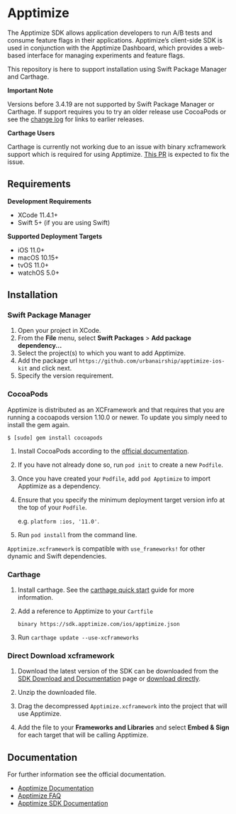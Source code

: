 # Apptimize

The Apptimize SDK allows application developers to run A/B tests and consume feature flags in their applications. Apptimize’s client-side SDK is used in conjunction with the Apptimize Dashboard, which provides a web-based interface for managing experiments and feature flags.

This repository is here to support installation using Swift Package Manager and Carthage.

**Important Note**

Versions before 3.4.19 are not supported by Swift Package Manager or Carthage. If support requires you to try an older release use CocoaPods or see the [change log](CHANGELOG.md) for links to earlier releases.

**Carthage Users**

Carthage is currently not working due to an issue with binary xcframework support which is required for using Apptimize. [This PR](https://github.com/Carthage/Carthage/pull/3123) is expected to fix the issue.

## Requirements
**Development Requirements**
* XCode 11.4.1+
* Swift 5+ (if you are using Swift)

**Supported Deployment Targets**
* iOS 11.0+
* macOS 10.15+
* tvOS 11.0+
* watchOS 5.0+

## Installation
### Swift Package Manager
1. Open your project in XCode.
1. From the **File** menu, select **Swift Packages** > **Add package dependency...**
1. Select the project(s) to which you want to add Apptimize.
1. Add the package url `https://github.com/urbanairship/apptimize-ios-kit` and click next.
1. Specify the version requirement.

### CocoaPods
Apptimize is distributed as an XCFramework and that requires that you are running a cocoapods version 1.10.0 or newer. To update you simply need to install the gem again.

```shell
$ [sudo] gem install cocoapods
```

1. Install CocoaPods according to the [official documentation](https://guides.cocoapods.org/using/getting-started.html).

1. If you have not already done so, run `pod init` to create a new `Podfile`.

1. Once you have created your `Podfile`, add `pod Apptimize` to import Apptimize as a dependency.

1. Ensure that you specify the minimum deployment target version info at the top of your `Podfile`.
    
    e.g. `platform :ios, '11.0'`. 

1. Run `pod install` from the command line.

`Apptimize.xcframework` is compatible with `use_frameworks!` for other dynamic and Swift dependencies.

### Carthage

1. Install carthage. See the [carthage quick start](https://github.com/Carthage/Carthage#quick-start) guide for more information.

1. Add a reference to Apptimize to your `Cartfile`
    ```
    binary https://sdk.apptimize.com/ios/apptimize.json
    ```

1. Run `carthage update --use-xcframeworks`

### Direct Download xcframework
1. Download the latest version of the SDK can be downloaded from the [SDK Download and Documentation](https://apptimize.com/docs/sdk-information.html) page or [download directly](https://sdk.apptimize.com/ios/latest).

1. Unzip the downloaded file.

1. Drag the decompressed `Apptimize.xcframework` into the project that will use Apptimize.

1. Add the file to your **Frameworks and Libraries** and select **Embed & Sign** for each target that will be calling Apptimize.

## Documentation
For further information see the official documentation.
* [Apptimize Documentation](https://apptimize.com/docs/)
* [Apptimize FAQ](https://apptimize.com/docs/faq.html)
* [Apptimize SDK Documentation](https://sdk.apptimize.com/ios/appledocs/latest)
